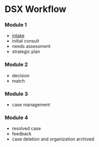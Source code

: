 # DSX Workflow



### **Module 1**

* [intake](intake.md)
* initial consult
* needs assessment
* strategic plan

### **Module 2**

* decision
* match

### **Module 3**

* case management

### **Module 4**

* resolved case
* feedback
* case deletion and organization archived

